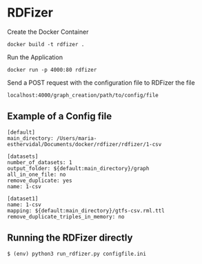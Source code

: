 # RDFizer

Create the Docker Container

```
docker build -t rdfizer .
```

Run the Application

```
docker run -p 4000:80 rdfizer
```

Send a POST request with the configuration file to RDFizer the file

```
localhost:4000/graph_creation/path/to/config/file
```

## Example of a Config file

```
[default]
main_directory: /Users/maria-esthervidal/Documents/docker/rdfizer/rdfizer/1-csv

[datasets]
number_of_datasets: 1
output_folder: ${default:main_directory}/graph
all_in_one_file: no
remove_duplicate: yes
name: 1-csv

[dataset1]
name: 1-csv
mapping: ${default:main_directory}/gtfs-csv.rml.ttl
remove_duplicate_triples_in_memory: no
```

## Running the RDFizer directly

```
$ (env) python3 run_rdfizer.py configfile.ini
```
